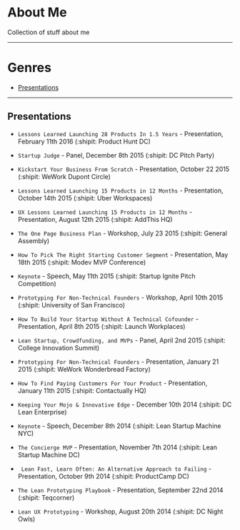 About Me
====
Collection of stuff about me


---

# Genres

* [Presentations](#presentations)


---

## Presentations

* `Lessons Learned Launching 28 Products In 1.5 Years` - Presentation, February 11th 2016 (:shipit: Product Hunt DC)

* `Startup Judge` - Panel, December 8th 2015 (:shipit: DC Pitch Party)

* `Kickstart Your Business From Scratch` - Presentation, October 22 2015 (:shipit: WeWork Dupont Circle)

* `Lessons Learned Launching 15 Products in 12 Months` - Presentation, October 14th 2015 (:shipit: Uber Workspaces)

* `UX Lessons Learned Launching 15 Products in 12 Months` - Presentation, August 12th 2015 (:shipit: AddThis HQ)

* `The One Page Business Plan` - Workshop, July 23 2015 (:shipit: General Assembly)

* `How To Pick The Right Starting Customer Segment` - Presentation, May 18th 2015 (:shipit: Modev MVP Conference)

* `Keynote` - Speech, May 11th 2015 (:shipit: Startup Ignite Pitch Competition)

* `Prototyping For Non-Technical Founders` - Workshop, April 10th 2015 (:shipit: University of San Francisco)

* `How To Build Your Startup Without A Technical Cofounder` - Presentation, April 8th 2015 (:shipit: Launch Workplaces)

* `Lean Startup, Crowdfunding, and MVPs` - Panel, April 2nd 2015 (:shipit: College Innovation Summit)

* `Prototyping For Non-Technical Founders` - Presentation, January 21 2015 (:shipit: WeWork Wonderbread Factory)

* `How To Find Paying Customers For Your Product` - Presentation, January 11th 2015 (:shipit: Contactually HQ)

* `Keeping Your Mojo & Innovative Edge` - December 10th 2014 (:shipit: DC Lean Enterprise)

* `Keynote` - Speech, December 8th 2014 (:shipit: Lean Startup Machine NYC)

* `The Concierge MVP` - Presentation, November 7th 2014 (:shipit: Lean Startup Machine DC)

* ` Lean Fast, Learn Often: An Alternative Approach to Failing` - Presentation, October 9th 2014 (:shipit: ProductCamp DC)

* `The Lean Prototyping Playbook` - Presentation, September 22nd 2014 (:shipit: Teqcorner)

* `Lean UX Prototyping` - Workshop, August 20th 2014 (:shipit: DC Night Owls)
